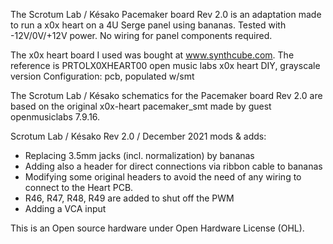 The Scrotum Lab / Késako Pacemaker board Rev 2.0 is an adaptation made to run a x0x heart on a 4U Serge panel using bananas. Tested with -12V/0V/+12V power.
No wiring for panel components required.

The x0x heart board I used was bought at www.synthcube.com.
The reference is PRTOLX0XHEART00
open music labs x0x heart DIY, grayscale version 
Configuration: pcb, populated w/smt


The Scrotum Lab / Késako schematics for the Pacemaker board Rev 2.0 are based on the original x0x-heart pacemaker_smt made by guest openmusiclabs 7.9.16.

Scrotum Lab / Késako Rev 2.0 / December 2021 mods & adds:
- Replacing 3.5mm jacks (incl. normalization) by bananas
- Adding also a header for direct connections via ribbon cable to bananas
- Modifying some original headers to avoid the need of any wiring to connect to the Heart PCB.
- R46, R47, R48, R49 are added to shut off the PWM
- Adding a VCA input

This is an Open source hardware under Open Hardware License (OHL).

